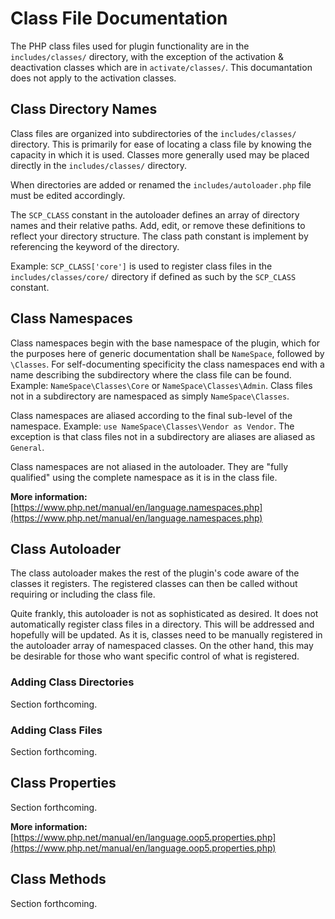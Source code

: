 # Class File Documentation

The PHP class files used for plugin functionality are in the `includes/classes/` directory, with the exception of the activation & deactivation classes which are in `activate/classes/`. This documantation does not apply to the activation classes.

## Class Directory Names

Class files are organized into subdirectories of the `includes/classes/` directory. This is primarily for ease of locating a class file by knowing the capacity in which it is used. Classes more generally used may be placed directly in the `includes/classes/` directory.

When directories are added or renamed the `includes/autoloader.php` file must be edited accordingly.

The `SCP_CLASS` constant in the autoloader defines an array of directory names and their relative paths. Add, edit, or remove these definitions to reflect your directory structure. The class path constant is implement by referencing the keyword of the directory.

Example: `SCP_CLASS['core']` is used to register class files in the `includes/classes/core/` directory if defined as such by the `SCP_CLASS` constant.

## Class Namespaces

Class namespaces begin with the base namespace of the plugin, which for the purposes here of generic documentation shall be `NameSpace`, followed by `\Classes`. For self-documenting specificity the class namespaces end with a name describing the subdirectory where the class file can be found. Example: `NameSpace\Classes\Core` or `NameSpace\Classes\Admin`. Class files not in a subdirectory are namespaced as simply `NameSpace\Classes`.

Class namespaces are aliased according to the final sub-level of the namespace. Example: `use NameSpace\Classes\Vendor as Vendor`. The exception is that class files not in a subdirectory are aliases are aliased as `General`.

Class namespaces are not aliased in the autoloader. They are "fully qualified" using the complete namespace as it is in the class file.

**More information:**\
[https://www.php.net/manual/en/language.namespaces.php](https://www.php.net/manual/en/language.namespaces.php)

## Class Autoloader

The class autoloader makes the rest of the plugin's code aware of the classes it registers. The registered classes can then be called without requiring or including the class file.

Quite frankly, this autoloader is not as sophisticated as desired. It does not automatically register class files in a directory. This will be addressed and hopefully will be updated. As it is, classes need to be manually registered in the autoloader array of namespaced classes. On the other hand, this may be desirable for those who want specific control of what is registered.

### Adding Class Directories

Section forthcoming.

### Adding Class Files

Section forthcoming.

## Class Properties

Section forthcoming.

**More information:**\
[https://www.php.net/manual/en/language.oop5.properties.php](https://www.php.net/manual/en/language.oop5.properties.php)

## Class Methods

Section forthcoming.
